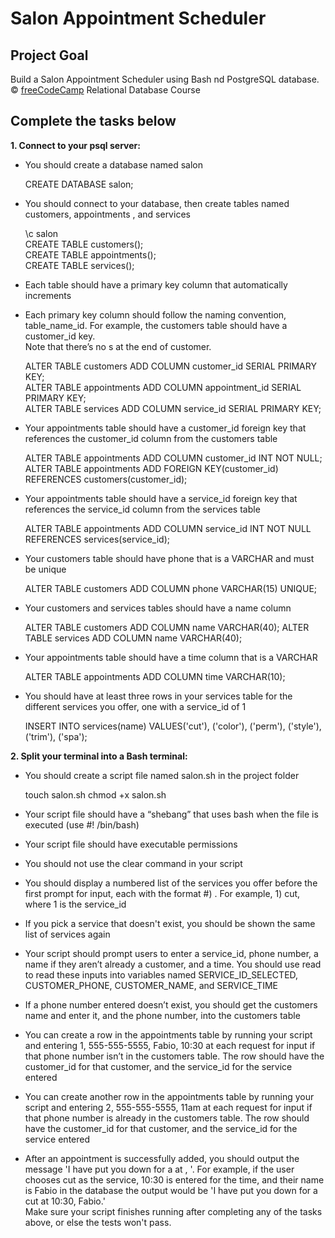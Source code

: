 # Salon Appointment Scheduler

## Project Goal
Build a Salon Appointment Scheduler using Bash nd PostgreSQL database. <br/>
:copyright: [freeCodeCamp](https://www.freecodecamp.org/learn/relational-database/) Relational Database Course


## Complete the tasks below

**1. Connect to your psql server:** <br/> 
- You should create a database named salon

  CREATE DATABASE salon;


- You should connect to your database, then create tables named customers, appointments , and services

  \c salon <br/>
  CREATE TABLE customers(); <br/>
  CREATE TABLE appointments(); <br/>
  CREATE TABLE services(); <br/>


- Each table should have a primary key column that automatically increments <br/>
- Each primary key column should follow the naming convention, table_name_id. For example, the customers table should have a customer_id key. <br/>
  Note that there’s no s at the end of customer. <br/>
  
  ALTER TABLE customers ADD COLUMN customer_id SERIAL PRIMARY KEY; <br/>
  ALTER TABLE appointments ADD COLUMN appointment_id SERIAL PRIMARY KEY; <br/>
  ALTER TABLE services ADD COLUMN service_id SERIAL PRIMARY KEY; <br/>


- Your appointments table should have a customer_id foreign key that references the customer_id column from the customers table
  
   ALTER TABLE appointments ADD COLUMN customer_id INT NOT NULL; <br/>
   ALTER TABLE appointments ADD FOREIGN KEY(customer_id) REFERENCES customers(customer_id);


- Your appointments table should have a service_id foreign key that references the service_id column from the services table

  ALTER TABLE appointments ADD COLUMN service_id INT NOT NULL  REFERENCES services(service_id);


- Your customers table should have phone that is a VARCHAR and must be unique

  ALTER TABLE customers ADD COLUMN phone VARCHAR(15) UNIQUE;


- Your customers and services tables should have a name column

  ALTER TABLE customers ADD COLUMN name VARCHAR(40);
  ALTER TABLE services ADD COLUMN name VARCHAR(40);


- Your appointments table should have a time column that is a VARCHAR

  ALTER TABLE appointments ADD COLUMN time VARCHAR(10);

- You should have at least three rows in your services table for the different services you offer, one with a service_id of 1

  INSERT INTO services(name) VALUES('cut'), ('color'), ('perm'), ('style'), ('trim'), ('spa');

**2. Split your terminal into a Bash terminal:** <br/>
- You should create a script file named salon.sh in the project folder

  touch salon.sh
  chmod +x salon.sh


- Your script file should have a “shebang” that uses bash when the file is executed (use #! /bin/bash)


- Your script file should have executable permissions

  
- You should not use the clear command in your script

- You should display a numbered list of the services you offer before the first prompt for input, each with the format #) <service>. 
  For example, 1) cut, where 1 is the service_id


- If you pick a service that doesn't exist, you should be shown the same list of services again


- Your script should prompt users to enter a service_id, phone number, a name if they aren’t already a customer, and a time. 
  You should use read to read these inputs into variables named SERVICE_ID_SELECTED, CUSTOMER_PHONE, CUSTOMER_NAME, and SERVICE_TIME


- If a phone number entered doesn’t exist, you should get the customers name and enter it, and the phone number, into the customers table


- You can create a row in the appointments table by running your script and entering 1, 555-555-5555, Fabio, 10:30 at each request for input if that phone number isn’t in the customers table. 
  The row should have the customer_id for that customer, and the service_id for the service entered


- You can create another row in the appointments table by running your script and entering 2, 555-555-5555, 11am at each request for input if that phone number is already in the customers table. 
  The row should have the customer_id for that customer, and the service_id for the service entered


- After an appointment is successfully added, you should output the message 'I have put you down for a <service> at <time>, <name>'. 
  For example, if the user chooses cut as the service, 10:30 is entered for the time, and their name is Fabio in the database the output would be 
  'I have put you down for a cut at 10:30, Fabio.'  <br/>
  Make sure your script finishes running after completing any of the tasks above, or else the tests won't pass.

  <br/>
